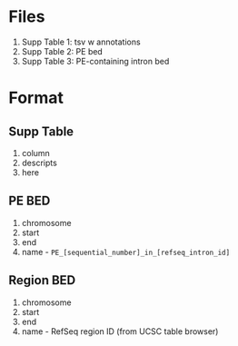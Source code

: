 # Files
1. Supp Table 1: tsv w annotations
2. Supp Table 2: PE bed
3. Supp Table 3: PE-containing intron bed
# Format
## Supp Table
1. column  
2. descripts  
3. here  
## PE BED
1. chromosome
2. start
3. end
4. name - `PE_[sequential_number]_in_[refseq_intron_id]`
## Region BED
1. chromosome
2. start
3. end
4. name - RefSeq region ID (from UCSC table browser)
